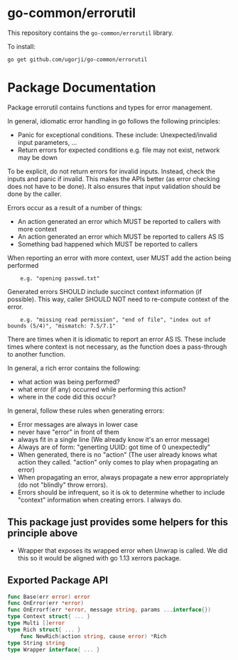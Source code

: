 # go-common/errorutil

This repository contains the `go-common/errorutil` library.

To install:

```
go get github.com/ugorji/go-common/errorutil
```

# Package Documentation


Package errorutil contains functions and types for error management.

In general, idiomatic error handling in go follows the following principles:

  - Panic for exceptional conditions. These include:
    Unexpected/invalid input parameters,
    ...
  - Return errors for expected conditions e.g.
    file may not exist,
    network may be down

To be explicit, do not return errors for invalid inputs. Instead, check the
inputs and panic if invalid. This makes the APIs better (as error checking
does not have to be done). It also ensures that input validation should be
done by the caller.

Errors occur as a result of a number of things:

  - An action generated an error which MUST be reported to callers with more context
  - An action generated an error which MUST be reported to callers AS IS
  - Something bad happened which MUST be reported to callers

When reporting an error with more context, user MUST add the action being
performed

```
    e.g. "opening passwd.txt"
```

Generated errors SHOULD include succinct context information (if possible).
This way, caller SHOULD NOT need to re-compute context of the error.

```
    e.g. "missing read permission", "end of file", "index out of bounds (5/4)", "mismatch: 7.5/7.1"
```

There are times when it is idiomatic to report an error AS IS. These include
times where context is not necessary, as the function does a pass-through to
another function.

In general, a rich error contains the following:

  - what action was being performed?
  - what error (if any) occurred while performing this action?
  - where in the code did this occur?

In general, follow these rules when generating errors:

  - Error messages are always in lower case
  - never have "error" in front of them
  - always fit in a single line (We already know it's an error message)
  - Always are of form: "generting UUID: got time of 0 unexpectedly"
  - When generated, there is no "action" (The user already knows what action they called.
    "action" only comes to play when propagating an error)
  - When propagating an error, always propagate a new error appropriately (do not "blindly" throw errors).
  - Errors should be infrequent, so it is ok to determine whether to include
    "context" information when creating errors. I always do.

## This package just provides some helpers for this principle above

  - Wrapper that exposes its wrapped error when Unwrap is called.
    We did this so it would be aligned with go 1.13 xerrors package.

## Exported Package API

```go
func Base(err error) error
func OnError(err *error)
func OnErrorf(err *error, message string, params ...interface{})
type Context struct{ ... }
type Multi []error
type Rich struct{ ... }
    func NewRich(action string, cause error) *Rich
type String string
type Wrapper interface{ ... }
```
